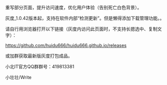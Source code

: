 重写部分页面，提升访问速度，优化用户体验（告别死亡白色背景）。

灰度_1.0.42版本起，支持在软件内部“检测更新”。但是懒得添加下载管理功能。。

请自行用浏览器打开以下链接（灰度内访问此页面时，不支持长摁选中、复制文字）：

https://github.com/huidu666/huidu666.github.io/releases

或加群获取最新版灰度打包成品。

小北IT官方QQ群群号：419813381

小壮壮/Write
